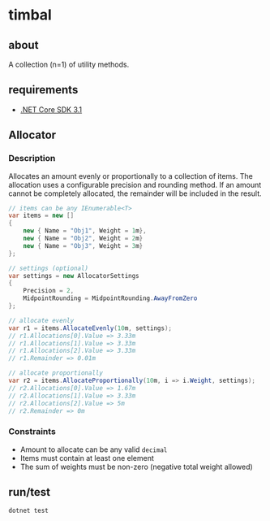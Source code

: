 # timbal

## about

A collection (n=1) of utility methods.

## requirements

- [.NET Core SDK 3.1](https://dotnet.microsoft.com/download)

## Allocator

### Description

Allocates an amount evenly or proportionally to a collection of items.
The allocation uses a configurable precision and rounding method.
If an amount cannot be completely allocated, the remainder will be included in the result.

```csharp
// items can be any IEnumerable<T>
var items = new []
{
    new { Name = "Obj1", Weight = 1m},
    new { Name = "Obj2", Weight = 2m}
    new { Name = "Obj3", Weight = 3m}
};

// settings (optional)
var settings = new AllocatorSettings
{
    Precision = 2,
    MidpointRounding = MidpointRounding.AwayFromZero
};

// allocate evenly
var r1 = items.AllocateEvenly(10m, settings);
// r1.Allocations[0].Value => 3.33m
// r1.Allocations[1].Value => 3.33m
// r1.Allocations[2].Value => 3.33m
// r1.Remainder => 0.01m

// allocate proportionally
var r2 = items.AllocateProportionally(10m, i => i.Weight, settings);
// r2.Allocations[0].Value => 1.67m
// r2.Allocations[1].Value => 3.33m
// r2.Allocations[2].Value => 5m
// r2.Remainder => 0m
```

### Constraints

- Amount to allocate can be any valid `decimal`
- Items must contain at least one element
- The sum of weights must be non-zero (negative total weight allowed)

## run/test

```sh
dotnet test
```
